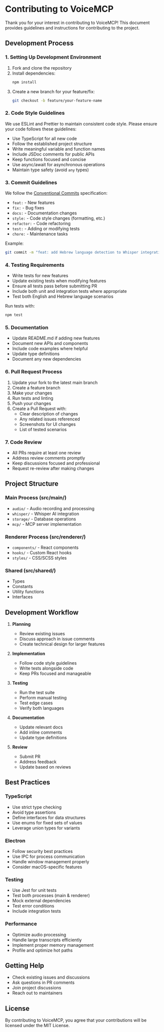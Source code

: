 # Contributing to VoiceMCP

Thank you for your interest in contributing to VoiceMCP! This document provides guidelines and instructions for contributing to the project.

## Development Process

### 1. Setting Up Development Environment

1. Fork and clone the repository
2. Install dependencies:
   ```bash
   npm install
   ```
3. Create a new branch for your feature/fix:
   ```bash
   git checkout -b feature/your-feature-name
   ```

### 2. Code Style Guidelines

We use ESLint and Prettier to maintain consistent code style. Please ensure your code follows these guidelines:

- Use TypeScript for all new code
- Follow the established project structure
- Write meaningful variable and function names
- Include JSDoc comments for public APIs
- Keep functions focused and concise
- Use async/await for asynchronous operations
- Maintain type safety (avoid `any` types)

### 3. Commit Guidelines

We follow the [Conventional Commits](https://www.conventionalcommits.org/) specification:

- `feat:` - New features
- `fix:` - Bug fixes
- `docs:` - Documentation changes
- `style:` - Code style changes (formatting, etc.)
- `refactor:` - Code refactoring
- `test:` - Adding or modifying tests
- `chore:` - Maintenance tasks

Example:
```bash
git commit -m "feat: add Hebrew language detection to Whisper integration"
```

### 4. Testing Requirements

- Write tests for new features
- Update existing tests when modifying features
- Ensure all tests pass before submitting PR
- Include both unit and integration tests where appropriate
- Test both English and Hebrew language scenarios

Run tests with:
```bash
npm test
```

### 5. Documentation

- Update README.md if adding new features
- Document new APIs and components
- Include code examples where helpful
- Update type definitions
- Document any new dependencies

### 6. Pull Request Process

1. Update your fork to the latest main branch
2. Create a feature branch
3. Make your changes
4. Run tests and linting
5. Push your changes
6. Create a Pull Request with:
   - Clear description of changes
   - Any related issues referenced
   - Screenshots for UI changes
   - List of tested scenarios

### 7. Code Review

- All PRs require at least one review
- Address review comments promptly
- Keep discussions focused and professional
- Request re-review after making changes

## Project Structure

### Main Process (src/main/)

- `audio/` - Audio recording and processing
- `whisper/` - Whisper AI integration
- `storage/` - Database operations
- `mcp/` - MCP server implementation

### Renderer Process (src/renderer/)

- `components/` - React components
- `hooks/` - Custom React hooks
- `styles/` - CSS/SCSS styles

### Shared (src/shared/)

- Types
- Constants
- Utility functions
- Interfaces

## Development Workflow

1. **Planning**
   - Review existing issues
   - Discuss approach in issue comments
   - Create technical design for larger features

2. **Implementation**
   - Follow code style guidelines
   - Write tests alongside code
   - Keep PRs focused and manageable

3. **Testing**
   - Run the test suite
   - Perform manual testing
   - Test edge cases
   - Verify both languages

4. **Documentation**
   - Update relevant docs
   - Add inline comments
   - Update type definitions

5. **Review**
   - Submit PR
   - Address feedback
   - Update based on reviews

## Best Practices

### TypeScript

- Use strict type checking
- Avoid type assertions
- Define interfaces for data structures
- Use enums for fixed sets of values
- Leverage union types for variants

### Electron

- Follow security best practices
- Use IPC for process communication
- Handle window management properly
- Consider macOS-specific features

### Testing

- Use Jest for unit tests
- Test both processes (main & renderer)
- Mock external dependencies
- Test error conditions
- Include integration tests

### Performance

- Optimize audio processing
- Handle large transcripts efficiently
- Implement proper memory management
- Profile and optimize hot paths

## Getting Help

- Check existing issues and discussions
- Ask questions in PR comments
- Join project discussions
- Reach out to maintainers

## License

By contributing to VoiceMCP, you agree that your contributions will be licensed under the MIT License.
